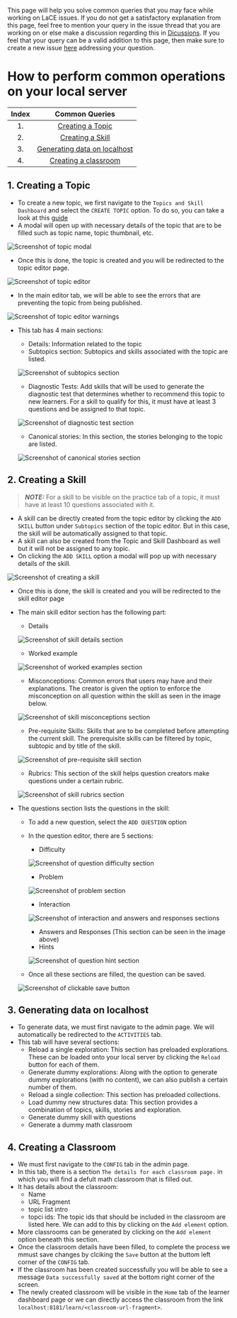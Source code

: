 This page will help you solve common queries that you may face while working on LaCE issues. If you do not get a satisfactory explanation from this page, feel free to mention your query in the issue thread that you are working on or else make a discussion regarding this in [Dicussions](https://github.com/oppia/oppia/discussions). If you feel that your query can be a valid addition to this page, then make sure to create a new issue [here](https://github.com/oppia/oppia-web-developer-docs/issues) addressing your question.

# How to perform common operations on your local server

| Index | Common Queries   |
| :---: |     :---:        |
| 1.    | [Creating a Topic](#1-creating-a-topic) |
| 2.    | [Creating a Skill](#2-creating-a-skill)|
| 3.    | [Generating data on localhost](#3-generating-data-on-localhost)|
| 4.    | [Creating a classroom](#4-creating-a-classroom)|

## 1. Creating a Topic 
- To create a new topic, we first navigate to the `Topics and Skill Dashboard` and select the `CREATE TOPIC` option. To do so, you can take a look at this [guide](Editor-pages.md#steps-to-create-a-topicskill)
- A modal will open up with necessary details of the topic that are to be filled such as topic name, topic thumbnail, etc.

![Screenshot of topic modal](images/LaCEOnboardingGuide/topic-modal.png)

- Once this is done, the topic is created and you will be redirected to the topic editor page.

![Screenshot of topic editor](images/LaCEOnboardingGuide/topic-editor.png)

- In the main editor tab, we will be able to see the errors that are preventing the topic from being published.

![Screenshot of topic editor warnings](images/LaCEOnboardingGuide/topic-editor-warnings.png)

- This tab has 4 main sections:
  - Details: Information related to the topic
  - Subtopics section: Subtopics and skills associated with the topic are listed.
  
  ![Screenshot of subtopics section](images/LaCEOnboardingGuide/topic-subtopics-section.png)

  - Diagnostic Tests: Add skills that will be used to generate the diagnostic test that determines whether to recommend this topic to new learners. For a skill to qualify for this, it must have at least 3 questions and be assigned to that topic.
  
  ![Screenshot of diagnostic test section](images/LaCEOnboardingGuide/topic-diagnostic-test-section.png)

  - Canonical stories: In this section, the stories belonging to the topic are listed.
  
  ![Screenshot of canonical stories section](images/LaCEOnboardingGuide/topic-canonical-stories-section.png)
  

## 2. Creating a Skill
  > **_NOTE:_** For a skill to be visible on the practice tab of a topic, it must have at least 10 questions associated with it.
- A skill can be directly created from the topic editor by clicking the `ADD SKILL` button under `Subtopics` section of the topic editor. But in this case, the skill will be automatically assigned to that topic.
- A skill can also be created from the Topic and Skill Dashboard as well but it will not be assigned to any topic.
- On clicking the `ADD SKILL` option a modal will pop up with necessary details of the skill.

![Screenshot of creating a skill](images/LaCEOnboardingGuide/creating-a-skill.png)

- Once this is done, the skill is created and you will be redirected to the skill editor page
- The main skill editor section has the following part:
  - Details
  
  ![Screenshot of skill details section](images/LaCEOnboardingGuide/skill-details-section.png)

  - Worked example

  ![Screenshot of worked examples section](images/LaCEOnboardingGuide/skill-worked-examples-section.png)

  - Misconceptions: Common errors that users may have and their explanations. The creator is given the option to enforce the misconception on all question within the skill as seen in the image below.
 
  ![Screenshot of skill misconceptions section](images/LaCEOnboardingGuide/skill-misconceptions-section.png)

  - Pre-requisite Skills: Skills that are to be completed before attempting the current skill. The prerequisite skills can be filtered by topic, subtopic and by title of the skill.

  ![Screenshot of pre-requisite skill section](images/LaCEOnboardingGuide/skill-pre-requisite-skill-section.png)

  - Rubrics: This section of the skill helps question creators make questions under a certain rubric. 
  
  ![Screenshot of skill rubrics section](images/LaCEOnboardingGuide/skill-rubrics-section.png)

- The questions section lists the questions in the skill:
  - To add a new question, select the `ADD QUESTION` option
  - In the question editor, there are 5 sections:
    - Difficulty
    
    ![Screenshot of question difficulty section](images/LaCEOnboardingGuide/question-difficulty.png)

    - Problem
    
    ![Screenshot of problem section](images/LaCEOnboardingGuide/question-problem.png)

    - Interaction
    
    ![Screenshot of interaction and answers and responses sections](images/LaCEOnboardingGuide/question-interaction-answers-responses.png)

    - Answers and Responses (This section can be seen in the image above)
    - Hints
    
    ![Screenshot of question hint section](images/LaCEOnboardingGuide/question-hint.png)

  - Once all these sections are filled, the question can be saved.
  
  ![Screenshot of clickable save button](images/LaCEOnboardingGuide/question-save-button.png)

## 3. Generating data on localhost
- To generate data, we must first navigate to the admin page. We will automatically be redirected to the `ACTIVITIES` tab.
- This tab will have several sections:
  - Reload a single exploration: This section has preloaded explorations. These can be loaded onto your local server by clicking the `Reload` button for each of them.
  - Generate dummy explorations: Along with the option to generate dummy explorations (with no content), we can also publish a certain number of them.
  - Reload a single collection: This section has preloaded collections.
  - Load dummy new structures data: This section provides a combination of topics, skills, stories and exploration.
  - Generate dummy skill with questions
  - Generate a dummy math classroom

## 4. Creating a Classroom
- We must first navigate to the `CONFIG` tab in the admin page. 
- In this tab, there is a section `The details for each classroom page.` in which you will find a defult math classroom that is filled out. 
- It has details about the classroom:
  - Name
  - URL Fragment
  - topic list intro
  - topci ids: The topic ids that should be included in the classroom are listed here. We can add to this by clicking on the `Add element` option.
- More classrooms can be generated by clicking on the `Add element` option beneath this section.
- Once the classroom details have been filled, to complete the process we mmust save changes by clciking the `Save` button at the buttom left corner of the `CONFIG` tab.
- If the classroom has been created successfully you will be able to see a message `Data successfully saved` at the bottom right corner of the screen.
- The newly created classroom will be visible in the `Home` tab of the learner dashboard page or we can directly access the classroom from the link `localhost:8181/learn/<classroom-url-fragment>`.

